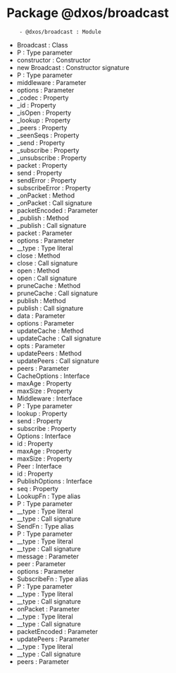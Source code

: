 # Package @dxos/broadcast

        - @dxos/broadcast : Module
- Broadcast : Class
- P : Type parameter
- constructor : Constructor
- new Broadcast : Constructor signature
- P : Type parameter
- middleware : Parameter
- options : Parameter
- _codec : Property
- _id : Property
- _isOpen : Property
- _lookup : Property
- _peers : Property
- _seenSeqs : Property
- _send : Property
- _subscribe : Property
- _unsubscribe : Property
- packet : Property
- send : Property
- sendError : Property
- subscribeError : Property
- _onPacket : Method
- _onPacket : Call signature
- packetEncoded : Parameter
- _publish : Method
- _publish : Call signature
- packet : Parameter
- options : Parameter
- __type : Type literal
- close : Method
- close : Call signature
- open : Method
- open : Call signature
- pruneCache : Method
- pruneCache : Call signature
- publish : Method
- publish : Call signature
- data : Parameter
- options : Parameter
- updateCache : Method
- updateCache : Call signature
- opts : Parameter
- updatePeers : Method
- updatePeers : Call signature
- peers : Parameter
- CacheOptions : Interface
- maxAge : Property
- maxSize : Property
- Middleware : Interface
- P : Type parameter
- lookup : Property
- send : Property
- subscribe : Property
- Options : Interface
- id : Property
- maxAge : Property
- maxSize : Property
- Peer : Interface
- id : Property
- PublishOptions : Interface
- seq : Property
- LookupFn : Type alias
- P : Type parameter
- __type : Type literal
- __type : Call signature
- SendFn : Type alias
- P : Type parameter
- __type : Type literal
- __type : Call signature
- message : Parameter
- peer : Parameter
- options : Parameter
- SubscribeFn : Type alias
- P : Type parameter
- __type : Type literal
- __type : Call signature
- onPacket : Parameter
- __type : Type literal
- __type : Call signature
- packetEncoded : Parameter
- updatePeers : Parameter
- __type : Type literal
- __type : Call signature
- peers : Parameter
